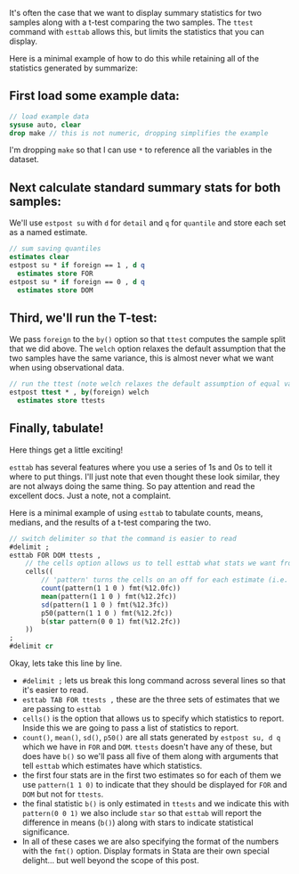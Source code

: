 
It's often the case that we want to display summary statistics for two samples
along with a t-test comparing the two samples. The `ttest` command with
`esttab` allows this, but limits the statistics that you can display.

Here is a minimal example of how to do this while retaining all of the statistics generated by summarize:

## First load some example data:

```Stata 
// load example data
sysuse auto, clear
drop make // this is not numeric, dropping simplifies the example
```

I'm dropping `make` so that I can use `*` to reference all the variables in the dataset.

## Next calculate standard summary stats for both samples:

We'll use `estpost su` with `d` for `detail` and `q` for `quantile` and store each set as a named estimate.

```Stata 
// sum saving quantiles
estimates clear
estpost su * if foreign == 1 , d q
  estimates store FOR
estpost su * if foreign == 0 , d q
  estimates store DOM 
```

## Third, we'll run the T-test:

We pass `foreign` to the `by()` option so that `ttest` computes the sample
split that we did above. The `welch` option relaxes the default assumption that
the two samples have the same variance, this is almost never what we want when
using observational data.

```Stata 
// run the ttest (note welch relaxes the default assumption of equal variances)
estpost ttest * , by(foreign) welch
  estimates store ttests 
```

## Finally, tabulate!

Here things get a little exciting!

`esttab` has several features where you use a series of 1s and 0s to tell it
where to put things. I'll just note that even thought these look similar, they
are not always doing the same thing. So pay attention and read the excellent
docs. Just a note, not a complaint. 

Here is a minimal example of using `esttab` to tabulate counts, means, medians,
and the results of a t-test comparing the two.

```Stata 
// switch delimiter so that the command is easier to read
#delimit ;
esttab FOR DOM ttests ,
	// the cells option allows us to tell esttab what stats we want from each estimate
 	cells((
		// 'pattern' turns the cells on an off for each estimate (i.e. FOR, DOM, and ttest)
		count(pattern(1 1 0 ) fmt(%12.0fc)) 
		mean(pattern(1 1 0 ) fmt(%12.2fc)) 
		sd(pattern(1 1 0 ) fmt(%12.3fc)) 
		p50(pattern(1 1 0 ) fmt(%12.2fc))
		b(star pattern(0 0 1) fmt(%12.2fc))
	)) 
;
#delimit cr
```

Okay, lets take this line by line.

- `#delimit ;` lets us break this long command across several lines so that
it's easier to read.
- `esttab TAB FOR ttests ,` these are the three sets of estimates that we are
passing to `esttab` 
- `cells()` is the option that allows us to specify which statistics to report.
Inside this we are going to pass a list of statistics to report.
- `count()`, `mean()`, `sd()`, `p50()` are all stats generated by `estpost su,
d q` which we have in `FOR` and `DOM`. `ttests` doesn't have any of these, but
does have `b()` so we'll pass all five of them along with arguments that tell
`esttab` which estimates have which statistics.
- the first four stats are in the first two estimates so for each of them we
use `pattern(1 1 0)` to indicate that they should be displayed for `FOR` and
`DOM` but not for `ttests`.
- the final statistic `b()` is only estimated in `ttests` and we indicate this
with `pattern(0 0 1)` we also include `star` so that `esttab` will report the
difference in means (`b()`) along with stars to indicate statistical
significance.
- In all of these cases we are also specifying the format of the numbers with
the `fmt()` option. Display formats in Stata are their own special delight...
but well beyond the scope of this post.

